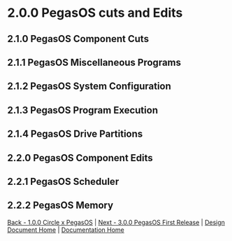 # 2.0.0 PegasOS cuts and Edits

## 2.1.0 PegasOS Component Cuts

## 2.1.1 PegasOS Miscellaneous Programs

## 2.1.2 PegasOS System Configuration

## 2.1.3 PegasOS Program Execution

## 2.1.4 PegasOS Drive Partitions

## 2.2.0 PegasOS Component Edits

## 2.2.1 PegasOS Scheduler

## 2.2.2 PegasOS Memory

[Back - 1.0.0 Circle x PegasOS](0_PREFACE_OVERVIEW.md) | [Next - 3.0.0 PegasOS First Release](3_PEGASOS_FIRST_RELEASE.md) | 
[Design Document Home](ADD_DESIGN_DOCUMENT.md) | [Documentation Home](../README.md)